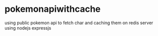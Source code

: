 # pokemonapiwithcache
using public pokemon api  to fetch char and caching them on redis server using nodejs expressjs
